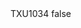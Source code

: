 <?xml version="1.0" encoding="UTF-8"?>
<CustomMetadata xmlns="http://soap.sforce.com/2006/04/metadata">
    <label>TXU1034</label>
    <protected>false</protected>
</CustomMetadata>
